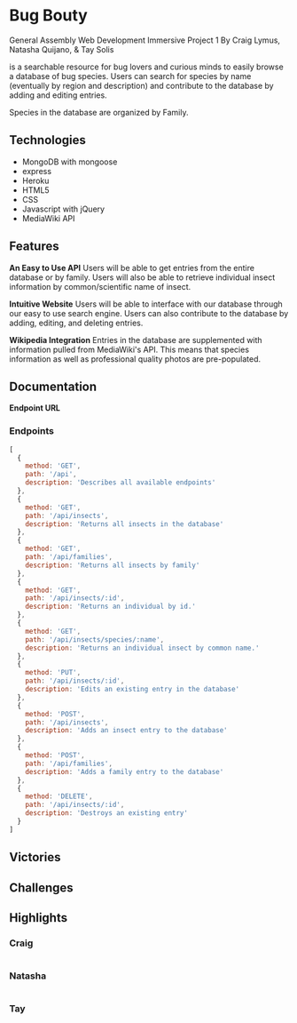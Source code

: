 # Bug Bouty
General Assembly Web Development Immersive Project 1
By Craig Lymus, Natasha Quijano, & Tay Solis

<BRAND NAME> is a searchable resource for bug lovers and curious minds to easily browse a database of bug species. Users can search for species by name (eventually by region and description) and contribute to the database by adding and editing entries.

Species in the database are organized by Family.

## Technologies
- MongoDB with mongoose
- express
- Heroku
- HTML5
- CSS
- Javascript with jQuery
- MediaWiki API

## Features

**An Easy to Use API**
Users will be able to get entries from the entire database or by family. Users will also be able to retrieve individual insect information by common/scientific name of insect.

**Intuitive Website**
Users will be able to interface with our database through our easy to use search engine. Users can also contribute to the database by adding, editing, and deleting entries.

**Wikipedia Integration**
Entries in the database are supplemented with information pulled from MediaWiki's API. This means that species information as well as professional quality photos are pre-populated.

## Documentation
**Endpoint URL**

### Endpoints
```javascript
[
  {
    method: 'GET',
    path: '/api',
    description: 'Describes all available endpoints'
  },
  {
    method: 'GET',
    path: '/api/insects',
    description: 'Returns all insects in the database'
  },
  {
    method: 'GET',
    path: '/api/families',
    description: 'Returns all insects by family'
  },
  {
    method: 'GET',
    path: '/api/insects/:id',
    description: 'Returns an individual by id.'
  },
  {
    method: 'GET',
    path: '/api/insects/species/:name',
    description: 'Returns an individual insect by common name.'
  },
  {
    method: 'PUT',
    path: '/api/insects/:id',
    description: 'Edits an existing entry in the database'
  },
  {
    method: 'POST',
    path: '/api/insects',
    description: 'Adds an insect entry to the database'
  },
  {
    method: 'POST',
    path: '/api/families',
    description: 'Adds a family entry to the database'
  },
  {
    method: 'DELETE',
    path: '/api/insects/:id',
    description: 'Destroys an existing entry'
  }
]
```

## Victories

## Challenges

## Highlights

### Craig

```Javascript
```

### Natasha
```Javascript
```

### Tay

```Javascript
```
